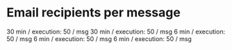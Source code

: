 # Email recipients per message

30 min / execution: 50 / msg
30 min / execution: 50 / msg
6 min / execution: 50 / msg
6 min / execution: 50 / msg
6 min / execution: 50 / msg

